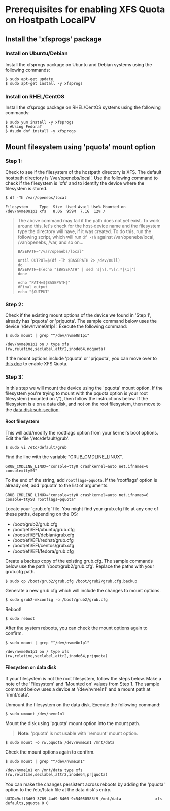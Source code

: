 # Prerequisites for enabling XFS Quota on Hostpath LocalPV

## Install the 'xfsprogs' package

### Install on Ubuntu/Debian

Install the xfsprogs package on Ubuntu and Debian systems using the following commands:
```console
$ sudo apt-get update
$ sudo apt-get install -y xfsprogs
```

### Install on RHEL/CentOS

Install the xfsprogs package on RHEL/CentOS systems using the following commands:
```console
$ sudo yum install -y xfsprogs
$ #Using Fedora?
$ #sudo dnf install -y xfsprogs
```

## Mount filesystem using 'pquota' mount option

### Step 1:
Check to see if the filesystem of the hostpath directory is XFS. The default hostpath directory is '/var/openebs/local'. Use the following command to check if the filesystem is 'xfs' and to identify the device where the filesystem is stored.
```console
$ df -Th /var/openebs/local

Filesystem     Type  Size  Used Avail Use% Mounted on
/dev/nvme0n1p1 xfs   8.0G  959M  7.1G  12% /
```
>The above command may fail if the path does not yet exist. To work around this, let's check for the host-device name and the filesystem type the directory will have, if it was created. To do this, run the following script, which will run `df -Th` against /var/openebs/local, /var/openebs, /var, and so on...
>```console
>BASEPATH="/var/openebs/local"
>
>until OUTPUT=$(df -Th $BASEPATH 2> /dev/null)
>do
>BASEPATH=$(echo "$BASEPATH" | sed 's|\(.*\)/.*|\1|')
>done
>
>echo "PATH=${BASEPATH}"
>#Final output
>echo "$OUTPUT"
>```

### Step 2: 
Check if the existing mount options of the device we found in 'Step 1', already has 'pquota' or 'prjquota'. The sample command below uses the device '/dev/nvme0n1p1'. Execute the following command:
```console
$ sudo mount | grep "^/dev/nvme0n1p1"

/dev/nvme0n1p1 on / type xfs (rw,relatime,seclabel,attr2,inode64,noquota)
```
If the mount options include 'pquota' or 'prjquota', you can move over to [this doc](./enable-xfs-quota.md) to enable XFS Quota.

### Step 3:
In this step we will mount the device using the 'pquota' mount option. If the filesystem you're trying to mount with the pquota option is your root filesystem (mounted on '/'), then follow the instructions below. If the filesystem is a on a data disk, and not on the root filesystem, then move to the [data disk sub-section](#filesystem-on-data-disk).

#### **Root filesystem**

This will add/modify the rootflags option from your kernel's boot options.
Edit the file '/etc/default/grub'.
```console
$ sudo vi /etc/default/grub
```

Find the line with the variable "GRUB_CMDLINE_LINUX".
```console
GRUB_CMDLINE_LINUX="console=tty0 crashkernel=auto net.ifnames=0 console=ttyS0"
```

To the end of the string, add `rootflags=pquota`. If the 'rootflags' option is already set, add 'pquota' to the list of arguments.
```console
GRUB_CMDLINE_LINUX="console=tty0 crashkernel=auto net.ifnames=0 console=ttyS0 rootflags=pquota"
```

Locate your 'grub.cfg' file. You might find your grub.cfg file at any one of these paths, depending on the OS:
- /boot/grub2/grub.cfg 
- /boot/efi/EFI/ubuntu/grub.cfg
- /boot/efi/EFI/debian/grub.cfg
- /boot/efi/EFI/redhat/grub.cfg
- /boot/efi/EFI/centos/grub.cfg
- /boot/efi/EFI/fedora/grub.cfg

Create a backup copy of the existing grub.cfg. The sample commands below use the path '/boot/grub2/grub.cfg'. Replace the paths with your grub.cfg path.
```console
$ sudo cp /boot/grub2/grub.cfg /boot/grub2/grub.cfg.backup
```

Generate a new grub.cfg which will include the changes to mount options.
```console
$ sudo grub2-mkconfig -o /boot/grub2/grub.cfg
```

Reboot!
```console
$ sudo reboot
```

After the system reboots, you can check the mount options again to confirm.
```console
$ sudo mount | grep "^/dev/nvme0n1p1"

/dev/nvme0n1p1 on / type xfs (rw,relatime,seclabel,attr2,inode64,prjquota)
```

#### **Filesystem on data disk**

If your filesystem is not the root filesystem, follow the steps below.
Make a note of the 'Filesystem' and 'Mounted on' values from Step 1.
The sample command below uses a device at '/dev/nvme1n1' and a mount path at '/mnt/data'.

Unmount the filesystem on the data disk. Execute the following command:
```console
$ sudo umount /dev/nvme1n1
```

Mount the disk using 'pquota' mount option into the mount path.
> **Note:** 'pquota' is not usable with 'remount' mount option.
```console
$ sudo mount -o rw,pquota /dev/nvme1n1 /mnt/data
```

Check the mount options again to confirm.
```console
$ sudo mount | grep "^/dev/nvme1n1"

/dev/nvme1n1 on /mnt/data type xfs (rw,relatime,seclabel,attr2,inode64,prjquota)
```

You can make the changes persistent across reboots by adding the 'pquota' option to the /etc/fstab file at the data disk's entry.
```console
UUID=9cff3d69-3769-4ad9-8460-9c54050583f9 /mnt/data               xfs     defaults,pquota 0 0
```
